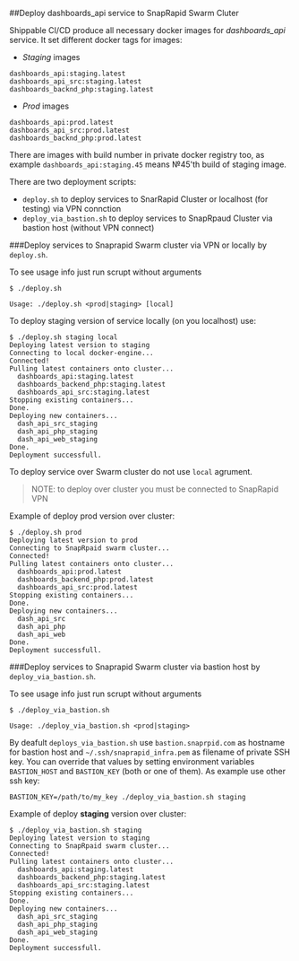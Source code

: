 ##Deploy dashboards_api service to SnapRapid Swarm Cluter

Shippable CI/CD produce all necessary docker images for _dashboards_api_ service. It set different docker tags
for images:

- _Staging_ images
```
dashboards_api:staging.latest
dashboards_api_src:staging.latest
dashboards_backnd_php:staging.latest
```
- _Prod_ images
```
dashboards_api:prod.latest
dashboards_api_src:prod.latest
dashboards_backnd_php:prod.latest
```

There are images with build number in private docker registry too, as example `dashboards_api:staging.45` means
№45'th build of staging image.

There are two deployment scripts:

- `deploy.sh` to deploy services to SnarRapid Cluster or localhost (for testing) via VPN connction
- `deploy_via_bastion.sh` to deploy services to SnapRpaud Cluster via bastion host (without VPN connect)

###Deploy services to Snaprapid Swarm cluster via VPN or locally by `deploy.sh`.

To see usage info just run scrupt without arguments
```
$ ./deploy.sh

Usage: ./deploy.sh <prod|staging> [local]

```

To deploy staging version of service locally (on you localhost) use:

```
$ ./deploy.sh staging local
Deploying latest version to staging
Connecting to local docker-engine...
Connected!
Pulling latest containers onto cluster...
  dashboards_api:staging.latest
  dashboards_backend_php:staging.latest
  dashboards_api_src:staging.latest
Stopping existing containers...
Done.
Deploying new containers...
  dash_api_src_staging
  dash_api_php_staging
  dash_api_web_staging
Done.
Deployment successfull.
```

To deploy service over Swarm cluster do not use `local` agrument.

>NOTE: to deploy over cluster you must be connected to SnapRapid VPN

Example of deploy prod version over cluster:

```
$ ./deploy.sh prod
Deploying latest version to prod
Connecting to SnapRpaid swarm cluster...
Connected!
Pulling latest containers onto cluster...
  dashboards_api:prod.latest
  dashboards_backend_php:prod.latest
  dashboards_api_src:prod.latest
Stopping existing containers...
Done.
Deploying new containers...
  dash_api_src
  dash_api_php
  dash_api_web
Done.
Deployment successfull.
```

###Deploy services to Snaprapid Swarm cluster via bastion host by `deploy_via_bastion.sh`.

To see usage info just run scrupt without arguments
```
$ ./deploy_via_bastion.sh

Usage: ./deploy_via_bastion.sh <prod|staging>

```

By deafult `deploys_via_bastion.sh` use `bastion.snaprpid.com` as hostname for bastion host and
`~/.ssh/snaprapid_infra.pem` as filename of private SSH key. You can override that values by setting
environment variables `BASTION_HOST` and `BASTION_KEY` (both or one of them). As example use other ssh key:

```
BASTION_KEY=/path/to/my_key ./deploy_via_bastion.sh staging
```

Example of deploy **staging** version over cluster:
```
$ ./deploy_via_bastion.sh staging
Deploying latest version to staging
Connecting to SnapRpaid swarm cluster...
Connected!
Pulling latest containers onto cluster...
  dashboards_api:staging.latest
  dashboards_backend_php:staging.latest
  dashboards_api_src:staging.latest
Stopping existing containers...
Done.
Deploying new containers...
  dash_api_src_staging
  dash_api_php_staging
  dash_api_web_staging
Done.
Deployment successfull.
```

